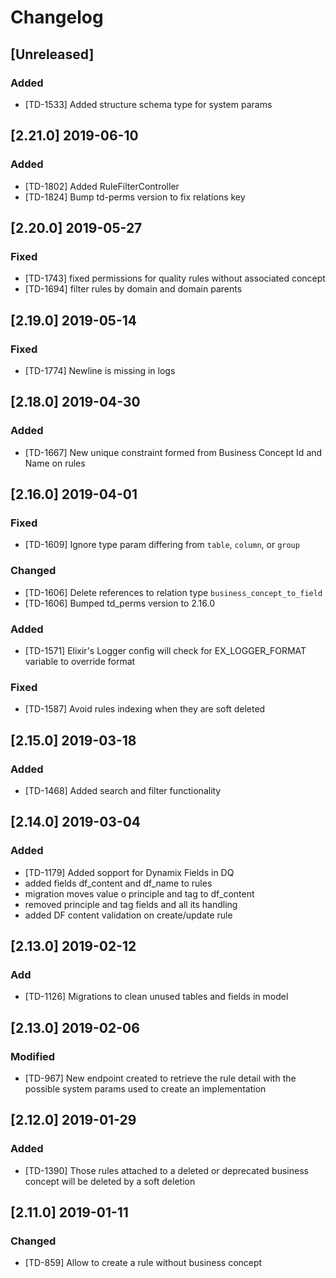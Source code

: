 # Changelog

## [Unreleased]

### Added

- [TD-1533] Added structure schema type for system params

## [2.21.0] 2019-06-10

### Added

- [TD-1802] Added RuleFilterController
- [TD-1824] Bump td-perms version to fix relations key

## [2.20.0] 2019-05-27

### Fixed

- [TD-1743] fixed permissions for quality rules without associated concept
- [TD-1694] filter rules by domain and domain parents

## [2.19.0] 2019-05-14

### Fixed

- [TD-1774] Newline is missing in logs

## [2.18.0] 2019-04-30

### Added

- [TD-1667] New unique constraint formed from Business Concept Id and Name on rules

## [2.16.0] 2019-04-01

### Fixed

- [TD-1609] Ignore type param differing from `table`, `column`, or `group`

### Changed

- [TD-1606] Delete references to relation type `business_concept_to_field`
- [TD-1606] Bumped td_perms version to 2.16.0

### Added

- [TD-1571] Elixir's Logger config will check for EX_LOGGER_FORMAT variable to override format

### Fixed

- [TD-1587] Avoid rules indexing when they are soft deleted

## [2.15.0] 2019-03-18

### Added

- [TD-1468] Added search and filter functionality

## [2.14.0] 2019-03-04

### Added

- [TD-1179] Added sopport for Dynamix Fields in DQ
- added fields df_content and df_name to rules
- migration moves value o principle and tag to df_content
- removed principle and tag fields and all its handling
- added DF content validation on create/update rule

## [2.13.0] 2019-02-12

### Add

- [TD-1126] Migrations to clean unused tables and fields in model

## [2.13.0] 2019-02-06

### Modified

- [TD-967] New endpoint created to retrieve the rule detail with the possible system params used to create an implementation

## [2.12.0] 2019-01-29

### Added

- [TD-1390] Those rules attached to a deleted or deprecated business concept will be deleted by a soft deletion

## [2.11.0] 2019-01-11

### Changed

- [TD-859] Allow to create a rule without business concept
